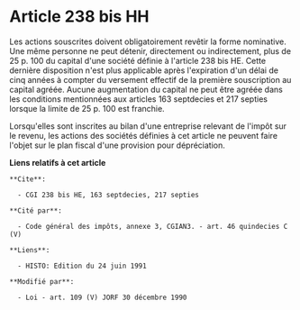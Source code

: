 # Article 238 bis HH

Les actions souscrites doivent obligatoirement revêtir la forme nominative. Une même personne ne peut détenir, directement ou
indirectement, plus de 25 p. 100 du capital d'une société définie à l'article 238 bis HE. Cette dernière disposition n'est
plus applicable après l'expiration d'un délai de cinq années à compter du versement effectif de la première souscription au
capital agréée. Aucune augmentation du capital ne peut être agréée dans les conditions mentionnées aux articles 163
septdecies et 217 septies lorsque la limite de 25 p. 100 est franchie.

Lorsqu'elles sont inscrites au bilan d'une entreprise relevant de l'impôt sur le revenu, les actions des sociétés définies à
cet article ne peuvent faire l'objet sur le plan fiscal d'une provision pour dépréciation.

**Liens relatifs à cet article**

	**Cite**:

	  - CGI 238 bis HE, 163 septdecies, 217 septies

	**Cité par**:

	  - Code général des impôts, annexe 3, CGIAN3. - art. 46 quindecies C (V)

	**Liens**:

	  - HISTO: Edition du 24 juin 1991

	**Modifié par**:

	  - Loi - art. 109 (V) JORF 30 décembre 1990

